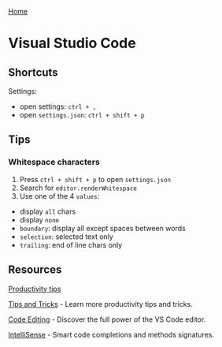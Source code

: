 [Home](../README.md)

# Visual Studio Code

## Shortcuts

Settings:
- open settings: `ctrl + ,`
- open `settings.json`: `ctrl + shift + p`

## Tips

### Whitespace characters

1. Press `ctrl + shift + p` to open `settings.json`
1. Search for `editor.renderWhitespace`
1. Use one of the 4 `values`:
  - display `all` chars
  - display `none`
  - `boundary`: display all except spaces between words
  - `selection`: selected text only
  - `trailing`: end of line chars only

## Resources

[Productivity tips](https://code.visualstudio.com/docs/introvideos/productivity)

[Tips and Tricks](https://code.visualstudio.com/docs/getstarted/tips-and-tricks) - Learn more productivity tips and tricks.

[Code Editing](https://code.visualstudio.com/docs/editor/codebasics) - Discover the full power of the VS Code editor.

[IntelliSense](https://code.visualstudio.com/docs/editor/intellisense) - Smart code completions and methods signatures.
